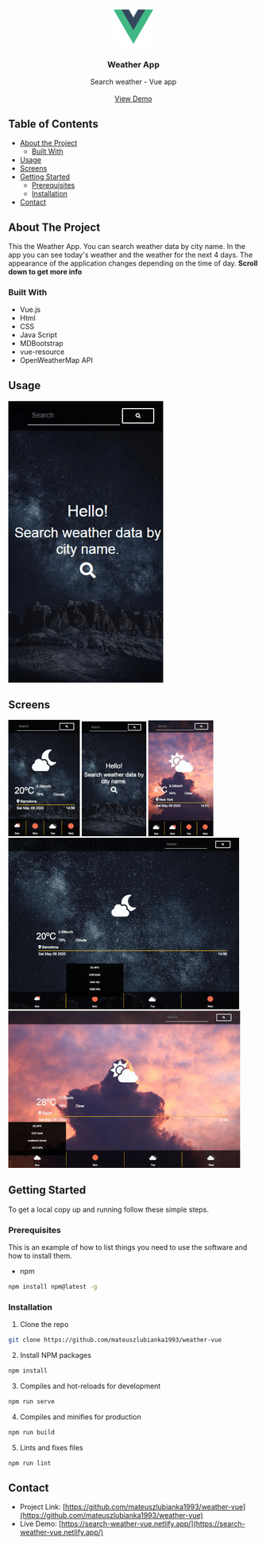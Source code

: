 <!-- PROJECT LOGO -->
<br />
<p align="center">
  <a href="https://github.com/mateuszlubianka1993/weather-vue">
    <img src="/src/assets/logo.png" alt="Logo" width="80" height="80">
  </a>

  <h3 align="center">Weather App</h3>

  <p align="center">
    Search weather - Vue app
    <br />
    <br />
    <a href="https://search-weather-vue.netlify.app/">View Demo</a>
  </p>
</p>



<!-- TABLE OF CONTENTS -->
## Table of Contents

* [About the Project](#about-the-project)
  * [Built With](#built-with)
* [Usage](#usage)
* [Screens](#screens)
* [Getting Started](#getting-started)
  * [Prerequisites](#prerequisites)
  * [Installation](#installation)
* [Contact](#contact)


<!-- ABOUT THE PROJECT -->
## About The Project

This the Weather App. You can search weather data by city name. In the app you can see today's weather and the weather for the next 4 days. 
The appearance of the application changes depending on the time of day.
**Scroll down to get more info**

### Built With

* Vue.js
* Html
* CSS
* Java Script
* MDBootstrap
* vue-resource
* OpenWeatherMap API

## Usage
![Demo](img/usage.gif)

## Screens
![Mobile Night](img/night-mobile.jpg)
![Mobile Night Search](img/night-mobile-search.jpg)
![Mobile Day](img/day-mobile.jpg)
![Desktop Night](img/night-desktop.jpg)
![Desktop Day](img/day-desktop.jpg)

<!-- GETTING STARTED -->
## Getting Started

To get a local copy up and running follow these simple steps.

### Prerequisites

This is an example of how to list things you need to use the software and how to install them.
* npm
```sh
npm install npm@latest -g
```

### Installation
 
1. Clone the repo
```sh
git clone https://github.com/mateuszlubianka1993/weather-vue
```
2. Install NPM packages
```sh
npm install
```
3. Compiles and hot-reloads for development
```sh
npm run serve
```
4. Compiles and minifies for production
```sh
npm run build
```
5. Lints and fixes files
```sh
npm run lint
```


<!-- CONTACT -->
## Contact

* Project Link: [https://github.com/mateuszlubianka1993/weather-vue](https://github.com/mateuszlubianka1993/weather-vue)
* Live Demo: [https://search-weather-vue.netlify.app/](https://search-weather-vue.netlify.app/)
